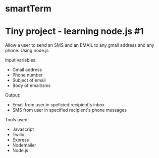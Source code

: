 # smartTerm
# Tiny project - learning node.js #1

Allow a user to send an SMS and an EMAIL to any gmail address and any phone.
Using node.js

Input variables:
- Gmail address
- Phone number
- Subject of email
- Body of email/sms

Output:
- Email from user in speficied recipient's inbox
- SMS from user in specified recipient's phone messages

Tools used:
- Javascript
- Twilio
- Express
- Nodemailer
- Node.js
